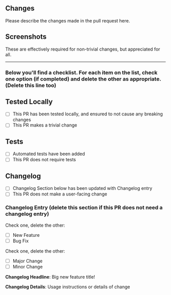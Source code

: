 ## Changes

Please describe the changes made in the pull request here.

## Screenshots

These are effectively required for non-trivial changes, but appreciated for all.

---

### Below you'll find a checklist. For each item on the list, check one option (if completed) and delete the other as appropriate. (Delete this line too)

## Tested Locally
- [ ] This PR has been tested locally, and ensured to not cause any breaking changes
- [ ] This PR makes a trivial change

## Tests
- [ ] Automated tests have been added
- [ ] This PR does not require tests

## Changelog
- [ ] Changelog Section below has been updated with Changelog entry
- [ ] This PR does not make a user-facing change

### Changelog Entry (delete this section if this PR does not need a changelog entry)

Check one, delete the other:
- [ ] New Feature
- [ ] Bug Fix

Check one, delete the other:
- [ ] Major Change
- [ ] Minor Change

**Changelog Headline**: Big new feature title!

**Changelog Details**: Usage instructions or details of change
